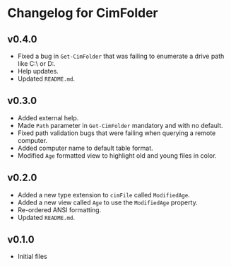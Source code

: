 # Changelog for CimFolder

## v0.4.0

+ Fixed a bug in `Get-CimFolder` that was failing to enumerate a drive path like C:\ or D:\.
+ Help updates.
+ Updated `README.md`.

## v0.3.0

+ Added external help.
+ Made `Path` parameter in `Get-CimFolder` mandatory and with no default.
+ Fixed path validation bugs that were failing when querying a remote computer.
+ Added computer name to default table format.
+ Modified `Age` formatted view to highlight old and young files in color.

## v0.2.0

+ Added a new type extension to `cimFile` called `ModifiedAge`.
+ Added a new view called `Age` to use the `ModifiedAge` property.
+ Re-ordered ANSI formatting.
+ Updated `README.md`.

## v0.1.0

+ Initial files
